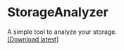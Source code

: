 # StorageAnalyzer
A simple tool to analyze your storage.  
[[Download latest]](https://github.com/bsgl31/StorageAnalyzer/releases/latest)
